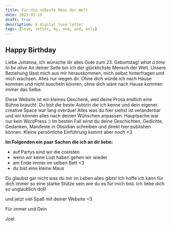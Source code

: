 ```yaml
---
title: Für die süßeste Maus der Welt
date: 2023-05-19
draft: true
description: A digital love letter
tags: [love, letter, my, one, and, only]
---
```



## Happy Birthday 

Liebe Johanna, 
ich wünsche dir alles Gute zum 23. Geburtstag! *what a time to be alive*
An deiner Seite bin ich der glücklichste Mensch der Welt. Unsere Beziehung lässt mich aus mir herauskommen, mich selbst hinterfragen und mich wachsen.
Alles nur wegen dir. Ohne dich würde ich nach Hause kommen und nicht kuscheln können, ohne dich wäre nach Hause kommen immer das Selbe.

Diese Website ist ein kleines Geschenk, weil deine Prosa endlich eine Bühne braucht. Du bist die beste Autorin die ich kenne und dein eigener creative Space war lang overdue!
Alles was du hier siehst ist veränderbar und wir können alles nach deinen Wünschen anpassen. Hauptsache war nur kein WordPress :)
Im besten Fall wirst du deine Geschichten, Gedichte, Gedanken, Manifeste in Obsidian schreiben und direkt hier publishen können. 
Kleine persönliche Einführung kommt aber noch <3

**Im Folgenden ein paar Sachen die ich an dir liebe:**
- auf Partys sind wir die coolsten
- wenn wir keine Lust haben gehen wir wieder
- am Ende immer im selben Bett <3
- du bist eine kleine Maus

Du glaubst gar nicht was du mir im Leben alles gibts! Ich hoffe ich kann für dich immer so eine starke Stütze sein wie du es für mich bist.
Ich liebe dich so unglaublich doll!

und jetzt viel Spaß mit deiner Website <3

Für immer und Dein 

Joel



